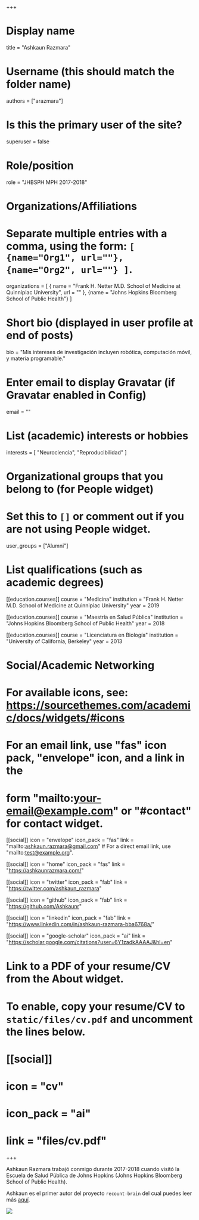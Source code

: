+++
# Display name
title = "Ashkaun Razmara"

# Username (this should match the folder name)
authors = ["arazmara"]

# Is this the primary user of the site?
superuser = false

# Role/position
role = "JHBSPH MPH 2017-2018"

# Organizations/Affiliations
#   Separate multiple entries with a comma, using the form: `[ {name="Org1", url=""}, {name="Org2", url=""} ]`.
organizations = [ { name = "Frank H. Netter M.D. School of Medicine at Quinnipiac  University", url = "" }, {name = "Johns Hopkins Bloomberg School of Public Health"} ]

# Short bio (displayed in user profile at end of posts)
bio = "Mis intereses de investigación incluyen robótica, computación móvil, y matería programable."

# Enter email to display Gravatar (if Gravatar enabled in Config)
email = ""

# List (academic) interests or hobbies
interests = [
  "Neurociencia",
  "Reproducibilidad"
]

# Organizational groups that you belong to (for People widget)
#   Set this to `[]` or comment out if you are not using People widget.
user_groups = ["Alumni"]

# List qualifications (such as academic degrees)
[[education.courses]]
  course = "Medicina"
  institution = "Frank H. Netter M.D. School of Medicine at Quinnipiac University"
  year = 2019
  
[[education.courses]]
  course = "Maestría en Salud Pública"
  institution = "Johns Hopkins Bloomberg School of Public Health"
  year = 2018

[[education.courses]]
  course = "Licenciatura en Biología"
  institution = "University of California, Berkeley"
  year = 2013

# Social/Academic Networking
# For available icons, see: https://sourcethemes.com/academic/docs/widgets/#icons
#   For an email link, use "fas" icon pack, "envelope" icon, and a link in the
#   form "mailto:your-email@example.com" or "#contact" for contact widget.

[[social]]
  icon = "envelope"
  icon_pack = "fas"
  link = "mailto:ashkaun.razmara@gmail.com"  # For a direct email link, use "mailto:test@example.org".
  
[[social]]
icon = "home"
icon_pack = "fas"
link = "https://ashkaunrazmara.com/"

[[social]]
  icon = "twitter"
  icon_pack = "fab"
  link = "https://twitter.com/ashkaun_razmara"

[[social]]
  icon = "github"
  icon_pack = "fab"
  link = "https://github.com/Ashkaunr"
  
[[social]]
  icon = "linkedin"
  icon_pack = "fab"
  link = "https://www.linkedin.com/in/ashkaun-razmara-bba6768a/"
  
[[social]]
  icon = "google-scholar"
  icon_pack = "ai"
  link = "https://scholar.google.com/citations?user=6Y1zadkAAAAJ&hl=en"

# Link to a PDF of your resume/CV from the About widget.
# To enable, copy your resume/CV to `static/files/cv.pdf` and uncomment the lines below.
# [[social]]
#   icon = "cv"
#   icon_pack = "ai"
#   link = "files/cv.pdf"

+++

Ashkaun Razmara trabajó conmigo durante 2017-2018 cuando visitó la Escuela de Salud Pública de Johns Hopkins (Johns Hopkins Bloomberg School of Public Health).

Ashkaun es el primer autor del proyecto `recount-brain` del cual puedes leer más [aquí](http://LieberInstitute.github.io/recount-brain/).

![](/media/recount_brain.png)


<!-- ![](http://ghchart.rshah.org/DA2536/Ashkaunr.svg) -->

